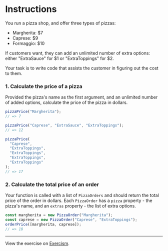 # Instructions

You run a pizza shop, and offer three types of pizzas:

- Margherita: $7
- Caprese: $9
- Formaggio: $10

If customers want, they can add an unlimited number of extra options: either "ExtraSauce" for $1 or "ExtraToppings" for $2.

Your task is to write code that assists the customer in figuring out the cost to them.

### 1. Calculate the price of a pizza

Provided the pizza's name as the first argument, and an unlimited number of added options, calculate the price of the pizza in dollars.

```js
pizzaPrice("Margherita");
// => 7

pizzaPrice("Caprese", "ExtraSauce", "ExtraToppings");
// => 12

pizzaPrice(
  "Caprese",
  "ExtraToppings",
  "ExtraToppings",
  "ExtraToppings",
  "ExtraToppings"
);
// => 17
```

### 2. Calculate the total price of an order

Your function is called with a list of `PizzaOrders` and should return the total price of the order in dollars. Each `PizzaOrder` has a `pizza` property - the pizza's name, and an `extras` property - the list of extra options.

```js
const margherita = new PizzaOrder("Margherita");
const caprese = new PizzaOrder("Caprese", "ExtraToppings");
orderPrice([margherita, caprese]);
// => 18
```

---

View the exercise on [Exercism](https://exercism.org/tracks/javascript/exercises/pizza-order).
